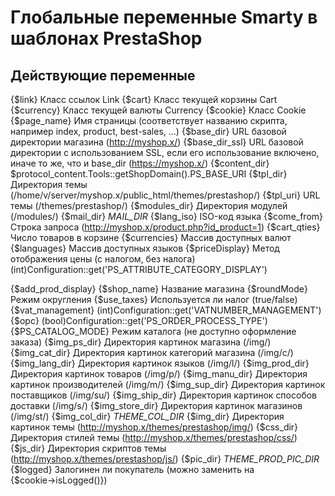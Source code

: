 Глобальные переменные Smarty в шаблонах PrestaShop
============

Действующие переменные
-------

{$link} Класс ссылок Link
{$cart} Класс текущей корзины Cart
{$currency} Класс текущей валюты Сurrency
{$cookie} Класс Сookie
{$page_name} Имя страницы (соответствует названию скрипта, например index, product, best-sales, …)
{$base_dir} URL базовой директории магазина (http://myshop.x/)
{$base_dir_ssl} URL базовой директории c использованием SSL, если его использование включено, иначе то же, что и base_dir (https://myshop.x/)
{$content_dir} $protocol_content.Tools::getShopDomain().PS_BASE_URI
{$tpl_dir} Директория темы (/home/v/server/myshop.x/public_html/themes/prestashop/)
{$tpl_uri} URL темы (/themes/prestashop/) 
{$modules_dir} Директория модулей (/modules/) 
{$mail_dir} _MAIL_DIR_ 
{$lang_iso} ISO-код языка 
{$come_from} Строка запроса (http://myshop.x/product.php?id_product=1) 
{$cart_qties} Число товаров в корзине 
{$currencies} Массив доступных валют
{$languages} Массив доступных языков 
{$priceDisplay} Метод отображения цены (с налогом, без налога) 
(int)Configuration::get('PS_ATTRIBUTE_CATEGORY_DISPLAY')

{$add_prod_display}
{$shop_name} Название магазина 
{$roundMode} Режим округления 
{$use_taxes} Используется ли налог (true/false) 
{$vat_management} (int)Configuration::get('VATNUMBER_MANAGEMENT') 
{$opc} (bool)Configuration::get('PS_ORDER_PROCESS_TYPE') 
{$PS_CATALOG_MODE} Режим каталога (не доступно оформление заказа) 
{$img_ps_dir} Директория картинок магазина (/img/) 
{$img_cat_dir} Директория картинок категорий магазина (/img/с/)
{$img_lang_dir} Директория картинок языков (/img/l/)
{$img_prod_dir} Директория картинок товаров (/img/p/)
{$img_manu_dir} Директория картинок производителей (/img/m/)
{$img_sup_dir} Директория картинок поставщиков (/img/su/)
{$img_ship_dir} Директория картинок способов доставки (/img/s/)
{$img_store_dir} Директория картинок магазинов (/img/st/)
{$img_col_dir} _THEME_COL_DIR_
{$img_dir} Директория картинок темы (http://myshop.x/themes/prestashop/img/)
{$css_dir} Директория стилей темы (http://myshop.x/themes/prestashop/css/)
{$js_dir} Директория скриптов темы (http://myshop.x/themes/prestashop/js/)
{$pic_dir} _THEME_PROD_PIC_DIR_
{$logged} Залогинен ли покупатель (можно заменить на {$cookie→isLogged()})
